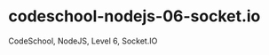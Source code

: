 codeschool-nodejs-06-socket.io
==============================

CodeSchool, NodeJS, Level 6, Socket.IO
